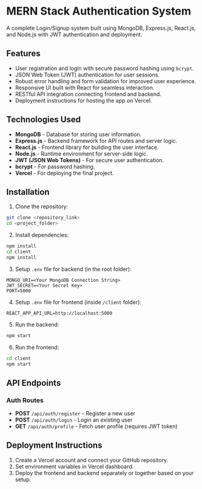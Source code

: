 # MERN Stack Authentication System

A complete Login/Signup system built using MongoDB, Express.js, React.js, and Node.js with JWT authentication and deployment.

## Features
- User registration and login with secure password hashing using `bcrypt`.
- JSON Web Token (JWT) authentication for user sessions.
- Robust error handling and form validation for improved user experience.
- Responsive UI built with React for seamless interaction.
- RESTful API integration connecting frontend and backend.
- Deployment instructions for hosting the app on Vercel.

## Technologies Used
- **MongoDB** - Database for storing user information.
- **Express.js** - Backend framework for API routes and server logic.
- **React.js** - Frontend library for building the user interface.
- **Node.js** - Runtime environment for server-side logic.
- **JWT (JSON Web Tokens)** - For secure user authentication.
- **bcrypt** - For password hashing.
- **Vercel** - For deploying the final project.

## Installation
1. Clone the repository:
```bash
git clone <repository_link>
cd <project_folder>
```

2. Install dependencies:
```bash
npm install
cd client
npm install
```

3. Setup `.env` file for backend (in the root folder):
```
MONGO_URI=<Your MongoDB Connection String>
JWT_SECRET=<Your Secret Key>
PORT=5000
```

4. Setup `.env` file for frontend (inside `/client` folder):
```
REACT_APP_API_URL=http://localhost:5000
```

5. Run the backend:
```bash
npm start
```

6. Run the frontend:
```bash
cd client
npm start
```

## API Endpoints
### Auth Routes
- **POST** `/api/auth/register` - Register a new user
- **POST** `/api/auth/login` - Login an existing user
- **GET** `/api/auth/profile` - Fetch user profile (requires JWT token)

## Deployment Instructions
1. Create a Vercel account and connect your GitHub repository.
2. Set environment variables in Vercel dashboard.
3. Deploy the frontend and backend separately or together based on your setup.


